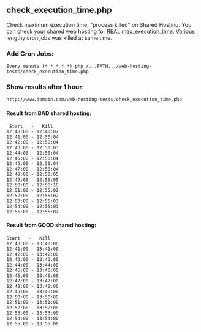 check_execution_time.php
----------
Check maximum execution time, "process killed" on Shared Hosting. You can check your shared web hosting for REAL max_execution_time. Various lengthy cron jobs was killed at same time.

### Add Cron Jobs: ###
	Every minute (* * * * *) php /...PATH.../web-hosting-tests/check_execution_time.php  
	          
### Show results after 1 hour: ###
    http://www.domain.com/web-hosting-tests/check_execution_time.php
    
#### Result from BAD shared hosting: ####
	 Start   -   Kill  
	12:40:00 - 12:40:07    
	12:41:00 - 12:50:04 
	12:42:00 - 12:50:04 
	12:43:00 - 12:50:03 
	12:44:00 - 12:50:04 
	12:45:00 - 12:50:04 
	12:46:00 - 12:50:04 
	12:47:00 - 12:50:04
	12:48:00 - 12:50:05 
	12:49:00 - 12:50:05 
	12:50:00 - 12:50:10 
	12:51:00 - 12:55:02 
	12:52:00 - 12:55:02 
	12:53:00 - 12:55:03 
	12:54:00 - 12:55:03 
	12:55:00 - 12:55:07 
              
#### Result from GOOD shared hosting: ####
	Start   -   Kill 
	12:40:00 - 13:40:00     
	12:41:00 - 13:41:00   
	12:42:00 - 13:42:00  
	12:43:00 - 13:43:00 
	12:44:00 - 13:44:00 
	12:45:00 - 13:45:00 
	12:46:00 - 13:46:00 
	12:47:00 - 13:47:00 
	12:48:00 - 13:48:00 
	12:49:00 - 13:49:00 
	12:50:00 - 13:50:00 
	12:51:00 - 13:51:00 
	12:52:00 - 13:52:00 
	12:53:00 - 13:53:00 
	12:54:00 - 13:54:00
	12:55:00 - 13:55:00 
 